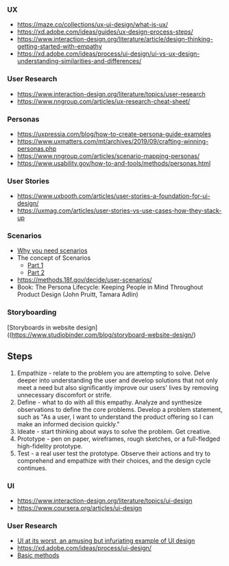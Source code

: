 ### UX
* https://maze.co/collections/ux-ui-design/what-is-ux/
* https://xd.adobe.com/ideas/guides/ux-design-process-steps/
* https://www.interaction-design.org/literature/article/design-thinking-getting-started-with-empathy
* https://xd.adobe.com/ideas/process/ui-design/ui-vs-ux-design-understanding-similarities-and-differences/

### User Research
* https://www.interaction-design.org/literature/topics/user-research
* https://www.nngroup.com/articles/ux-research-cheat-sheet/

### Personas
* https://uxpressia.com/blog/how-to-create-persona-guide-examples
* https://www.uxmatters.com/mt/archives/2019/09/crafting-winning-personas.php
* https://www.nngroup.com/articles/scenario-mapping-personas/
* https://www.usability.gov/how-to-and-tools/methods/personas.html

### User Stories
* https://www.uxbooth.com/articles/user-stories-a-foundation-for-ui-design/
* https://uxmag.com/articles/user-stories-vs-use-cases-how-they-stack-up

### Scenarios
* [Why you need scenarios](https://uxplanet.org/everyone-needs-scenarios-51ae92651b64)
* The concept of Scenarios
  * [Part 1](https://www.uxforthemasses.com/scenarios-part-one/)
  * [Part 2](https://www.uxforthemasses.com/scenarios-part-two/)
* https://methods.18f.gov/decide/user-scenarios/
* Book: The Persona Lifecycle: Keeping People in Mind Throughout Product Design (John Pruitt, Tamara Adlin)

### Storyboarding

[Storyboards in website design]((https://www.studiobinder.com/blog/storyboard-website-design/)

## Steps
1. Empathize - relate to the problem you are attempting to solve. Delve deeper into understanding the user and develop solutions that not only meet a need but also significantly improve our users' lives by removing unnecessary discomfort or strife.
2. Define - what to do with all this empathy. Analyze and synthesize observations to define the core problems. Develop a problem statement, such as "As a user, I want to understand the product offering so I can make an informed decision quickly."
3. Ideate - start thinking about ways to solve the problem. Get creative.
4. Prototype - pen on paper, wireframes, rough sketches, or a full-fledged high-fidelity prototype.
5. Test - a real user test the prototype. Observe their actions and try to comprehend and empathize with their choices, and the design cycle continues.

### UI
* https://www.interaction-design.org/literature/topics/ui-design
* https://www.coursera.org/articles/ui-design

### User Research
* [UI at its worst, an amusing but infuriating example of UI design](https://userinyerface.com/)
* https://xd.adobe.com/ideas/process/ui-design/
* [Basic methods](https://www.usability.gov/what-and-why/user-research.html#:~:text=User%20research%20focuses%20on%20understanding,of%20design%20on%20an%20audience.%E2%80%9D)

